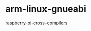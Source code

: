 # arm-linux-gnueabi

[raspberry-pi-cross-compilers](https://github.com/abhiTronix/raspberry-pi-cross-compilers)
